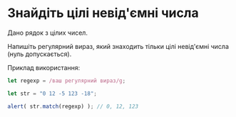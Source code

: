 # Знайдіть цілі невід'ємні числа

Дано рядок з цілих чисел.

Напишіть регулярний вираз, який знаходить тільки цілі невід'ємні числа (нуль допускається).

Приклад використання:
```js
let regexp = /ваш регулярний вираз/g;

let str = "0 12 -5 123 -18";

alert( str.match(regexp) ); // 0, 12, 123
```
